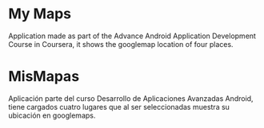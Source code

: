 # My Maps
Application made as part of the Advance Android Application Development Course in Coursera, it shows the googlemap location of four places.

# MisMapas
Aplicación parte del curso Desarrollo de Aplicaciones Avanzadas Android, tiene cargados cuatro lugares que al ser seleccionadas muestra su ubicación en googlemaps.
